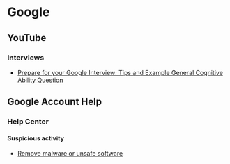 # Google
## YouTube
### Interviews
* [Prepare for your Google Interview: Tips and Example General Cognitive Ability Question](https://www.youtube.com/watch?v=eIMR82oO2Dc)

## Google Account Help
### Help Center
#### Suspicious activity
* [Remove malware or unsafe software](https://support.google.com/accounts/answer/9924802)
